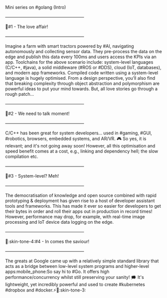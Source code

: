Mini series on #golang (Intro)

——————————————————

:blue_heart:#1 - The love affair!

——————————————————

Imagine a farm with smart tractors powered by #AI, navigating autonomously and collecting sensor data. They pre-process the data on the edge and publish this data every 100ms and users access the KPIs via an app.
Toolchains for the above scenario include: system-level languages (C/C++, #java), a solid middleware (#ROS or #DDS), cloud (IoT, databases), and modern app frameworks.
Compiled code written using a system-level language is hugely optimised.
From a design perspective, you’ll also find that breaking complexity through object abstraction and polymorphism are powerful ideas to put your mind towards. But, all love stories go through a rough patch...

——————————————————

:parrot:#2 - We need to talk moment!

——————————————————

C/C++ has been great for system developers... used in #gaming, #GUI, #robotics, browsers, embedded systems, and AR/VR. :video_game:
So yes, it is relevant; and it's not going away soon! However, all this optimisation and speed benefit comes at a cost, e.g., linking and dependency hell; the slow compilation etc.

——————————————————

:face_with_diagonal_mouth:#3 - System-level? Meh!

——————————————————

The democratisation of knowledge and open source combined with rapid prototyping & deployment has given rise to a host of developer assistant tools and frameworks. This has made it ever so easier for developers to get their bytes in order and roll their apps out in production in record times!
However, performance may drop, for example, with real-time image processing and IoT device data logging on the edge.

——————————————————

:information_desk_person::skin-tone-4:#4 - In comes the saviour!

——————————————————

The greats at Google came up with a relatively simple standard library that acts as a bridge between low-level system programs and higher-level apps:mobile_phone:So say hi to #Go.
It offers high performance/concurrency whilst still preserving your sanity! :right_anger_bubble:
It's lightweight, yet incredibly powerful and used to create #kubernetes #dropbox and #docker.:zap:️:muscle::skin-tone-3:
